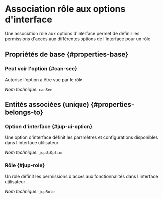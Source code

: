 # Association rôle aux options d'interface
<!--- THIS FILE IS GENERATED PLEASE DO NOT EDIT IT DIRECTLY --->

Une association rôle aux options d'interface permet de définir les permissions d'accès aux différentes options de l'interface pour un rôle

<OH code="jupRoleToJupUiOption"/>






## Propriétés de base {#properties-base}
    
### Peut voir l'option {#can-see}

Autorise l'option à être vue par le rôle

*Nom technique:* ```canSee```
<PH code="jupRoleToJupUiOption:canSee"/>

    

## Entités associées (unique) {#properties-belongs-to}

### Option d'interface {#jup-ui-option}

Une option d'interface définit les paramètres et configurations disponibles dans l'interface utilisateur

*Nom technique:* ```jupUiOption```
<PH code="jupRoleToJupUiOption:jupUiOption"/>

### Rôle {#jup-role}

Un rôle définit les permissions d'accès aux fonctionnalités dans l'interface utilisateur

*Nom technique:* ```jupRole```
<PH code="jupRoleToJupUiOption:jupRole"/>





